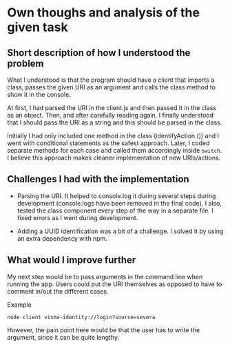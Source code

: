# Own thoughs and analysis of the given task

## Short description of how I understood the problem

What I understood is that the program should have a client that imports a class, passes the given URI as an argument and calls the class method to show it in the console.

At first, I had parsed the URI in the client.js and then passed it in the class as an object. Then, and after carefully reading again, I finally understood that I should pass the URI as a string and this should be parsed in the class.

Initially I had only included one method in the class (identifyAction ()) and I went with conditional statements as the safest approach. Later, I coded separate methods for each case and called them accordingly inside `switch`. I believe this approach makes cleaner implementation of new URIs/actions.

## Challenges I had with the implementation

- Parsing the URI. It helped to console.log it during several steps during development (console.logs have been removed in the final code). I also, tested the class component every step of the way in a separate file. I fixed errors as I went during development.

- Adding a UUID identification was a bit of a challenge. I solved it by using an extra dependency with npm.

## What would I improve further

My next step would be to pass arguments in the command line when running the app. Users could put the URI themselves as opposed to have to comment in/out the different cases.

Example

```shell
node client visma-identity://login?source=severa
```

However, the pain point here would be that the user has to write the argument, since it can be quite lengthy.
